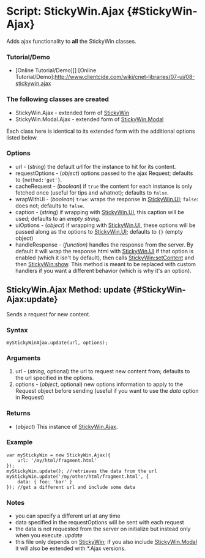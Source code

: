 Script: StickyWin.Ajax {#StickyWin-Ajax}
========================================

Adds ajax functionality to **all** the StickyWin classes.

### Tutorial/Demo

* [Online Tutorial/Demo][]
[Online Tutorial/Demo]:http://www.clientcide.com/wiki/cnet-libraries/07-ui/08-stickywin.ajax

### The following classes are created

* StickyWin.Ajax - extended form of [StickyWin][]
* StickyWin.Modal.Ajax - extended form of [StickyWin.Modal][]

Each class here is identical to its extended form with the additional options listed below.

### Options

* url - (*string*) the default url for the instance to hit for its content.
* requestOptions - (*object*) options passed to the ajax Request; defaults to `{method:'get'}`.
* cacheRequest - (*boolean*) if `true` the content for each instance is only fetched once (useful for tips and whatnot); defaults to `false`.
* wrapWithUi - (*boolean*) `true`: wraps the response in [StickyWin.UI][]; `false`: does not; defaults to `false`.
* caption - (*string*) if wrapping with [StickyWin.UI][], this caption will be used; defaults to an *empty string*.
* uiOptions - (*object*) if wrapping with [StickyWin.UI][], these options will be passed along as the options to [StickyWin.UI][]; defaults to `{}` (empty object)
* handleResponse - (*function*) handles the response from the server. By default it will wrap the response html with [StickyWin.UI][] if that option is enabled (which it isn't by default), then calls [StickyWin:setContent][] and then [StickyWin:show][]. This method is meant to be replaced with custom handlers if you want a different behavior (which is why it's an option).

StickyWin.Ajax Method: update {#StickyWin-Ajax:update}
------------------------------------------------------

Sends a request for new content.

### Syntax

	myStickyWinAjax.update(url, options);

### Arguments

1. url - (*string*, optional) the url to request new content from; defaults to the url specified in the options.
2. options - (*object*, optional) new options information to apply to the Request object before sending (useful if you want to use the *data* option in Request)

### Returns

* (*object*) This instance of [StickyWin.Ajax][].

### Example

	var myStickyWin = new StickyWin.Ajax({
		url: '/my/html/fragment.html'
	});
	myStickyWin.update(); //retrieves the data from the url
	myStickyWin.update('/my/other/html/fragment.html', {
		data: { foo: 'bar' }
	}); //get a different url and include some data

### Notes

* you can specify a different url at any time
* data specified in the requestOptions will be sent with each request
* the data is not requested from the server on initialize but instead only when you execute *.update*
* this file only depends on [StickyWin][]; if you also include [StickyWin.Modal][] it will also be extended with *.Ajax versions.

[StickyWin.Ajax]: #StickyWin-Ajax
[StickyWin.UI]: http://clientcide.com/docs/UI/StickyWin.UI
[StickyWin]: http://clientcide.com/docs/UI/StickyWin
[StickyWin:setContent]: http://clientcide.com/docs/UI/StickyWin#StickyWin:setContent
[StickyWin:show]: http://clientcide.com/docs/UI/StickyWin#StickyWin:show
[StickyWin.Modal]: http://clientcide.com/docs/UI/StickyWin.Modal
